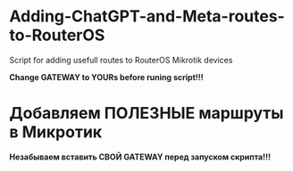 # Adding-ChatGPT-and-Meta-routes-to-RouterOS
Script for adding usefull routes to RouterOS Mikrotik devices

**Change GATEWAY to YOURs before runing script!!!**

# Добавляем ПОЛЕЗНЫЕ маршруты в Микротик

**Незабываем вставить СВОЙ GATEWAY перед запуском скрипта!!!**
